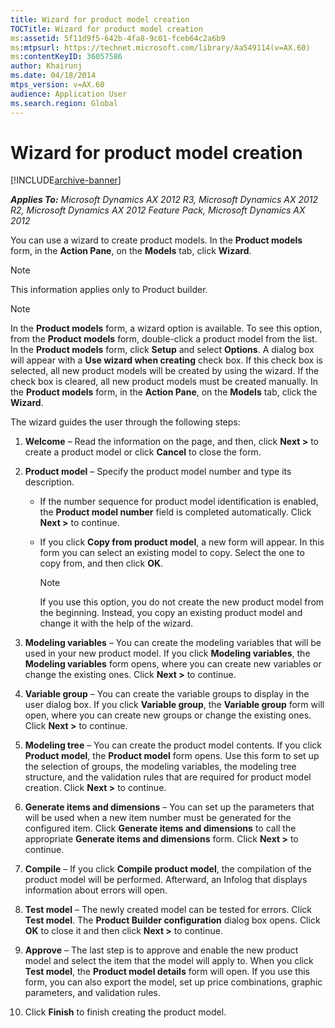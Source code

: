 ```yaml
---
title: Wizard for product model creation
TOCTitle: Wizard for product model creation
ms:assetid: 5f11d9f5-642b-4fa8-9c01-fceb64c2a6b9
ms:mtpsurl: https://technet.microsoft.com/library/Aa549114(v=AX.60)
ms:contentKeyID: 36057586
author: Khairunj
ms.date: 04/18/2014
mtps_version: v=AX.60
audience: Application User
ms.search.region: Global
---
```


# Wizard for product model creation 


[!INCLUDE[archive-banner](includes/archive-banner.md)]


_**Applies To:** Microsoft Dynamics AX 2012 R3, Microsoft Dynamics AX 2012 R2, Microsoft Dynamics AX 2012 Feature Pack, Microsoft Dynamics AX 2012_

You can use a wizard to create product models. In the **Product models** form, in the **Action Pane**, on the **Models** tab, click **Wizard**.


> [!NOTE]
> <P>This information applies only to Product builder.</P>




> [!NOTE]
> <P>In the <STRONG>Product models</STRONG> form, a wizard option is available. To see this option, from the <STRONG>Product models</STRONG> form, double-click a product model from the list. In the <STRONG>Product models</STRONG> form, click <STRONG>Setup</STRONG> and select <STRONG>Options</STRONG>. A dialog box will appear with a <STRONG>Use wizard when creating</STRONG> check box. If this check box is selected, all new product models will be created by using the wizard. If the check box is cleared, all new product models must be created manually. In the <STRONG>Product models</STRONG> form, in the <STRONG>Action Pane</STRONG>, on the <STRONG>Models</STRONG> tab, click the <STRONG>Wizard</STRONG>.</P>



The wizard guides the user through the following steps:

1.  **Welcome** – Read the information on the page, and then, click **Next \>** to create a product model or click **Cancel** to close the form.

2.  **Product model** – Specify the product model number and type its description.
    
      - If the number sequence for product model identification is enabled, the **Product model number** field is completed automatically. Click **Next \>** to continue.
    
      - If you click **Copy from product model**, a new form will appear. In this form you can select an existing model to copy. Select the one to copy from, and then click **OK**.
        

        > [!NOTE]
        > <P>If you use this option, you do not create the new product model from the beginning. Instead, you copy an existing product model and change it with the help of the wizard.</P>



3.  **Modeling variables** – You can create the modeling variables that will be used in your new product model. If you click **Modeling variables**, the **Modeling variables** form opens, where you can create new variables or change the existing ones. Click **Next \>** to continue.

4.  **Variable group** – You can create the variable groups to display in the user dialog box. If you click **Variable group**, the **Variable group** form will open, where you can create new groups or change the existing ones. Click **Next \>** to continue.

5.  **Modeling tree** – You can create the product model contents. If you click **Product model**, the **Product model** form opens. Use this form to set up the selection of groups, the modeling variables, the modeling tree structure, and the validation rules that are required for product model creation. Click **Next \>** to continue.

6.  **Generate items and dimensions** – You can set up the parameters that will be used when a new item number must be generated for the configured item. Click **Generate items and dimensions** to call the appropriate **Generate items and dimensions** form. Click **Next \>** to continue.

7.  **Compile** – If you click **Compile product model**, the compilation of the product model will be performed. Afterward, an Infolog that displays information about errors will open.

8.  **Test model** – The newly created model can be tested for errors. Click **Test model**. The **Product Builder configuration** dialog box opens. Click **OK** to close it and then click **Next \>** to continue.

9.  **Approve** – The last step is to approve and enable the new product model and select the item that the model will apply to. When you click **Test model**, the **Product model details** form will open. If you use this form, you can also export the model, set up price combinations, graphic parameters, and validation rules.

10. Click **Finish** to finish creating the product model.

  


